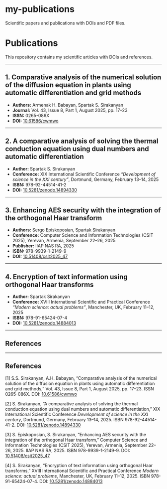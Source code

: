 # my-publications
Scientific papers and publications with DOIs and PDF files.
# Publications

This repository contains my scientific articles with DOIs and references.

---

## 1. Comparative analysis of the numerical solution of the diffusion equation in plants using automatic differentiation and grid methods
- **Authors:** Armenak H. Babayan, Spartak S. Sirakanyan
- **Journal:** Vol. 43, Issue 8, Part 1, August 2025, pp. 17–23  
- **ISSN:** 0265-086X  
- **DOI:** [10.61586/cwmwo](https://doi.org/10.61586/cwmwo)  

---

## 2. A comparative analysis of solving the thermal conduction equation using dual numbers and automatic differentiation
- **Author:** Spartak S. Sirakanyan  
- **Conference:** XIX International Scientific Conference *“Development of science in the XXI century”*, Dortmund, Germany, February 13–14, 2025  
- **ISBN:** 978-92-44514-41-2  
- **DOI:** [10.5281/zenodo.14894330](https://doi.org/10.5281/zenodo.14894330)  

---

## 3. Enhancing AES security with the integration of the orthogonal Haar transform
- **Authors:** Sergo Episkoposian, Spartak Sirakanyan  
- **Conference:** Computer Science and Information Technologies (CSIT 2025), Yerevan, Armenia, September 22–26, 2025  
- **Publisher:** IIAP NAS RA, 2025  
- **ISBN:** 978-9939-1-2149-9  
- **DOI:** [10.51408/csit2025_47](https://doi.org/10.51408/csit2025_47)  

---

## 4. Encryption of text information using orthogonal Haar transforms
- **Author:** Spartak Sirakanyan  
- **Conference:** XVIII International Scientific and Practical Conference *“Modern science: actual problems”*, Manchester, UK, February 11–12, 2025  
- **ISBN:** 978-91-65424-07-4  
- **DOI:** [10.5281/zenodo.14884013](https://doi.org/10.5281/zenodo.14884013)  



---

## References

---

## References

[1] S.S. Sirakanyan, A.H. Babayan, “Comparative analysis of the numerical solution of the diffusion equation in plants using automatic differentiation and grid methods,” Vol. 43, Issue 8, Part 1, August 2025, pp. 17–23. ISSN 0265-086X. DOI: [10.61586/cwmwo](https://doi.org/10.61586/cwmwo)  

[2] S. Sirakanyan, “A comparative analysis of solving the thermal conduction equation using dual numbers and automatic differentiation,” XIX International Scientific Conference *Development of science in the XXI century*, Dortmund, Germany, February 13–14, 2025. ISBN 978-92-44514-41-2. DOI: [10.5281/zenodo.14894330](https://doi.org/10.5281/zenodo.14894330)  

[3] S. Episkoposian, S. Sirakanyan, “Enhancing AES security with the integration of the orthogonal Haar transform,” Computer Science and Information Technologies (CSIT 2025), Yerevan, Armenia, September 22–26, 2025. IIAP NAS RA, 2025. ISBN 978-9939-1-2149-9. DOI: [10.51408/csit2025_47](https://doi.org/10.51408/csit2025_47)  

[4] S. Sirakanyan, “Encryption of text information using orthogonal Haar transforms,” XVIII International Scientific and Practical Conference *Modern science: actual problems*, Manchester, UK, February 11–12, 2025. ISBN 978-91-65424-07-4. DOI: [10.5281/zenodo.14884013](https://doi.org/10.5281/zenodo.14884013)  



